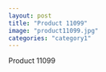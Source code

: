 ```yaml
---
layout: post
title: "Product 11099"
image: "product11099.jpg"
categories: "category1"
---
```

Product 11099
